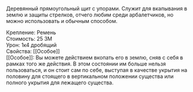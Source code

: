 Деревянный прямоугольный щит с упорами. Служит для вкапывания в землю и защиты стрелков, отчего любим среди арбалетчиков, но можно использовать и обычным способом.


Крепление: Ремень<br>
Стоимость: 25 ЗМ<br>
Урон: 1к4 дробящий<br>
Свойства: [[Особое]]<br>
[[Особое]]: Вы можете действием вкопать его в землю, сняв с себя в рамках того же действия. В этом состоянии им больше нельзя пользоваться, и он стоит сам по себе, выступая в качестве укрытия на половину для стоящего в вертикальном положении существа или полного укрытия для лежащего существа.